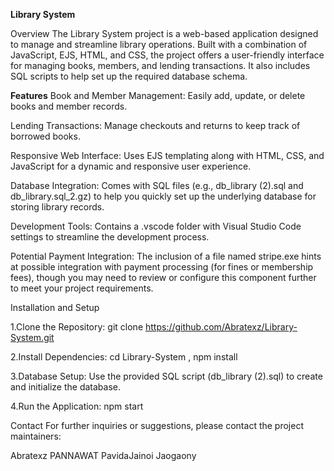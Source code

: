 **Library System**

Overview
The Library System project is a web-based application designed to manage and streamline library operations. Built with a combination of JavaScript, EJS, HTML, and CSS, the project offers a user-friendly interface for managing books, members, and lending transactions. It also includes SQL scripts to help set up the required database schema.

**Features**
Book and Member Management:
Easily add, update, or delete books and member records.

Lending Transactions:
Manage checkouts and returns to keep track of borrowed books.

Responsive Web Interface:
Uses EJS templating along with HTML, CSS, and JavaScript for a dynamic and responsive user experience.

Database Integration:
Comes with SQL files (e.g., db_library (2).sql and db_library.sql_2.gz) to help you quickly set up the underlying database for storing library records.

Development Tools:
Contains a .vscode folder with Visual Studio Code settings to streamline the development process.

Potential Payment Integration:
The inclusion of a file named stripe.exe hints at possible integration with payment processing (for fines or membership fees), though you may need to review or configure this component further to meet your project requirements.


Installation and Setup

1.Clone the Repository: git clone https://github.com/Abratexz/Library-System.git

2.Install Dependencies: cd Library-System , npm install

3.Database Setup: Use the provided SQL script (db_library (2).sql) to create and initialize the database.

4.Run the Application: npm start


Contact
For further inquiries or suggestions, please contact the project maintainers:

Abratexz PANNAWAT
PavidaJainoi Jaogaony

